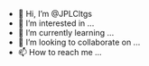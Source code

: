 - 👋 Hi, I’m @JPLCltgs
- 👀 I’m interested in ...
- 🌱 I’m currently learning ...
- 💞️ I’m looking to collaborate on ...
- 📫 How to reach me ...

<!---
JPLCltgs/JPLCltgs is a ✨ special ✨ repository because its `README.md` (this file) appears on your GitHub profile.
You can click the Preview link to take a look at your changes.
--->
